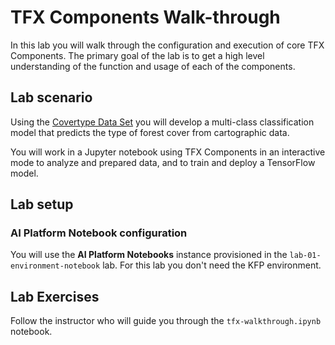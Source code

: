 # TFX Components Walk-through

In this lab you will walk through the configuration and execution of core TFX Components. The primary goal of the lab is to get a high level understanding of the function and usage of each of the components.

## Lab scenario

Using the [Covertype Data Set](https://github.com/jarokaz/mlops-labs/blob/master/datasets/covertype/README.md) you will develop a multi-class classification model that predicts the type of forest cover from cartographic data.

You will work in a Jupyter notebook using TFX Components in an interactive mode to analyze and prepared data, and to train and deploy a TensorFlow model.


## Lab setup

### AI Platform Notebook configuration
You will use the **AI Platform Notebooks** instance provisioned in the `lab-01-environment-notebook` lab. For this lab you don't need the KFP environment.


## Lab Exercises

Follow the instructor who will guide you through the `tfx-walkthrough.ipynb` notebook.
